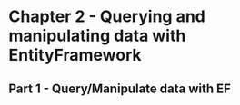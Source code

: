 ﻿# Chapter 2 - Querying and manipulating data with EntityFramework

## Part 1 - Query/Manipulate data with EF
